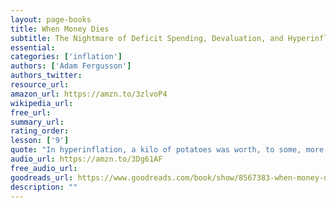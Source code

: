 ```yaml
---
layout: page-books
title: When Money Dies
subtitle: The Nightmare of Deficit Spending, Devaluation, and Hyperinflation in Weimar, Germany
essential: 
categories: ['inflation']
authors: ['Adam Fergusson']
authors_twitter: 
resource_url: 
amazon_url: https://amzn.to/3zlvoP4
wikipedia_url: 
free_url: 
summary_url: 
rating_order: 
lesson: ['9']
quote: "In hyperinflation, a kilo of potatoes was worth, to some, more than the family silver; a side of pork more than the grand piano. A prostitute in the family was better than an infant corpse; theft was preferable to starvation; warmth was finer than honour, clothing more essential than democracy, food more needed than freedom."
audio_url: https://amzn.to/3Dg61AF
free_audio_url: 
goodreads_url: https://www.goodreads.com/book/show/8567383-when-money-dies
description: ""
---
```

